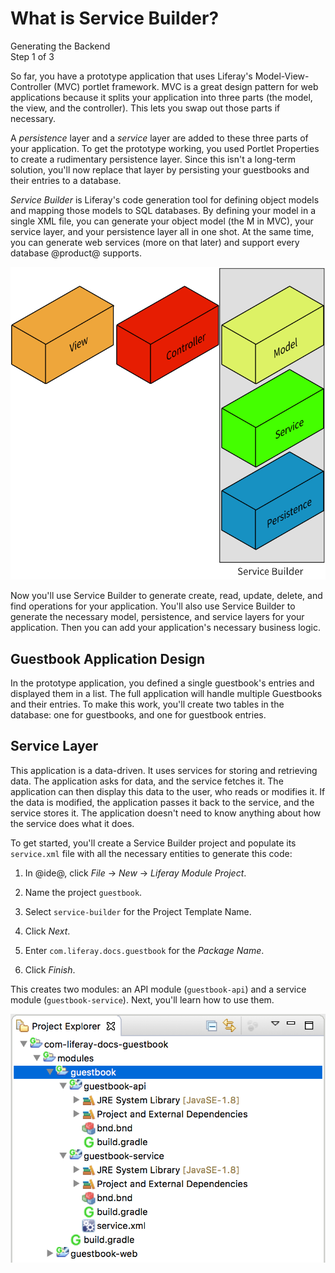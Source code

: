 # What is Service Builder?

<div class="learn-path-step">
    <p>Generating the Backend<br>Step 1 of 3</p>
</div>

So far, you have a prototype application that uses Liferay's 
Model-View-Controller (MVC) portlet framework. MVC is a great design pattern for 
web applications because it splits your application into three parts (the model, 
the view, and the controller). This lets you swap out those parts if necessary. 

A *persistence* layer and a *service* layer are added to these three parts of 
your application. To get the prototype working, you used Portlet Properties to 
create a rudimentary persistence layer. Since this isn't a long-term solution, 
you'll now replace that layer by persisting your guestbooks and their entries to 
a database. 

*Service Builder* is Liferay's code generation tool for defining object models
and mapping those models to SQL databases. By defining your model in a single
XML file, you can generate your object model (the M in MVC), your service layer,
and your persistence layer all in one shot. At the same time, you can generate
web services (more on that later) and support every database @product@ supports. 

![Figure x: Service Builder generates the shaded layers of your application.](../../../images/application-layers.png)

Now you'll use Service Builder to generate create, read, update, delete, and
find operations for your application. You'll also use Service Builder to 
generate the necessary model, persistence, and service layers for your 
application. Then you can add your application's necessary business logic. 

## Guestbook Application Design

In the prototype application, you defined a single guestbook's entries and 
displayed them in a list. The full application will handle multiple Guestbooks 
and their entries. To make this work, you'll create two tables in the database: 
one for guestbooks, and one for guestbook entries. 

<!-- Insert screenshot of final application here. --> 

## Service Layer

This application is a data-driven. It uses services for storing and retrieving 
data. The application asks for data, and the service fetches it. The application 
can then display this data to the user, who reads or modifies it. If the data is 
modified, the application passes it back to the service, and the service stores 
it. The application doesn't need to know anything about how the service does 
what it does. 

To get started, you'll create a Service Builder project and populate its 
`service.xml` file with all the necessary entities to generate this code: 

1.  In @ide@, click *File* &rarr; *New* &rarr; *Liferay Module Project*.

2.  Name the project `guestbook`.

3.  Select `service-builder` for the Project Template Name.
 
4.  Click *Next*.

5.  Enter `com.liferay.docs.guestbook` for the *Package Name*.

6.  Click *Finish*.

This creates two modules: an API module (`guestbook-api`) and a service module 
(`guestbook-service`). Next, you'll learn how to use them. 

![Figure X: Your current project structure.](../../../images/guestbook-service-project.png)
